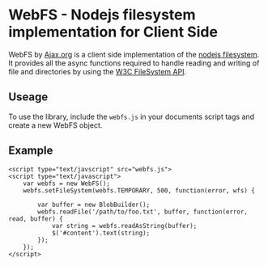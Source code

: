 WebFS - Nodejs filesystem implementation for Client Side
========================================================

WebFS by [Ajax.org](http://ajax.org) is a client side implementation of the
[nodejs filesystem](http://nodejs.org/docs/v0.4.8/api/fs.html).  It provides
all the async functions required to handle reading and writing of file and
directories by using the [W3C FileSystem API](http://dev.w3.org/2009/dap/file-system/pub/FileSystem/).

Useage
------

To use the library, include the `webfs.js` in your documents script tags and
create a new WebFS object.


Example
-------
    <script type="text/javscript" src="webfs.js">
    <script type="text/javascript">
        var webfs = new WebFS();
        webfs.setFileSystem(webfs.TEMPORARY, 500, function(error, wfs) {

            var buffer = new BlobBuilder();
            webfs.readFile('/path/to/foo.txt', buffer, function(error, read, buffer) {
                var string = webfs.readAsString(buffer);
                $('#content').text(string);
            });
        });
    </script>